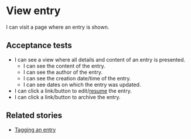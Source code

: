 # View entry

I can visit a page where an entry is shown.

## Acceptance tests

- I can see a view where all details and content of an entry is presented.
  - I can see the content of the entry.
  - I can see the author of the entry.
  - I can see the creation date/time of the entry.
  - I can see dates on which the entry was updated.
- I can click a link/button to edit/[resume](continue-entry.md) the entry.
- I can click a link/button to archive the entry.

## Related stories

- [Tagging an entry](tag-entry.md)
